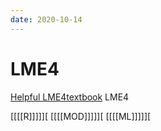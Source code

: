 ```yaml
---
date: 2020-10-14
---
```


# LME4

[Helpful LME4textbook](https://lme4.r-forge.r-project.org/book/)  LME4

[[[[R]]]]][
[[[[MOD]]]]][
[[[[ML]]]]][
